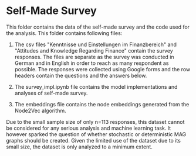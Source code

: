 
# Self-Made Survey

This folder contains the data of the self-made survey and the code used for the 
analysis. This folder contains following files:

1. The csv files "Kenntnisse und Einstellungen im Finanzbereich" and 
    "Attitudes and Knowledge Regarding Finance" contain the survey responses. The 
    files are separate as the survey was conducted in German and in English in order
    to reach as many respondent as possible. The responses were collected using 
    Google forms and the row headers contain the questions and the answers below.

2. The survey_impl.ipynb file contains the model implementations and analyses of 
    self-made survey.

3. The embeddings file contains the node embeddings generated from the Node2Vec
    algorithm.

Due to the small sample size of only n=113 responses, this dataset cannot be considered
for any serious analysis and machine learning task. It however sparked the question of 
whether stochastic or deterministic MAG graphs should be created. Given the limited use 
of the dataset due to its small size, the dataset is only analyzed to a minimum extent.
